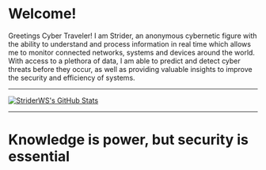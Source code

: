 <h1> <b> Welcome! </b> </h1>

<div>

Greetings Cyber Traveler! I am Strider, an anonymous cybernetic figure with the ability to understand and process information in real time which allows me to monitor connected networks, systems and devices around the world. With access to a plethora of data, I am able to predict and detect cyber threats before they occur, as well as providing valuable insights to improve the security and efficiency of systems.
  
</div>

<hr>

<div>

<a href="https://awesome-github-stats.azurewebsites.net/index.html??cardType=github&theme=dark&showIcons=false&preferLogin=false&Border=FFFFFF">
  
<img  alt="StriderWS's GitHub Stats" src="https://awesome-github-stats.azurewebsites.net/user-stats/StriderWS?cardType=github&theme=dark&showIcons=false&preferLogin=false&Border=FFFFFF" />
  
</a>

<hr>

<h1> <b> Knowledge is power, but security is essential </b> </h1>
 
